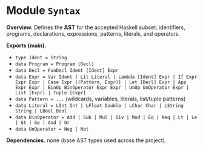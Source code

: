 # Module `Syntax`

**Overview.** Defines the **AST** for the accepted Haskell subset: identifiers, programs, declarations, expressions, patterns, literals, and operators.

**Exports (main).**
- `type Ident = String`
- `data Program = Program [Decl]`
- `data Decl = FunDecl Ident [Ident] Expr`
- `data Expr = Var Ident | Lit Literal | Lambda [Ident] Expr | If Expr Expr Expr | Case Expr [(Pattern, Expr)] | Let [Decl] Expr | App Expr Expr | BinOp BinOperator Expr Expr | UnOp UnOperator Expr | List [Expr] | Tuple [Expr]`
- `data Pattern = ...` (wildcards, variables, literals, list/tuple patterns)
- `data Literal = LInt Int | LFloat Double | LChar Char | LString String | LBool Bool`
- `data BinOperator = Add | Sub | Mul | Div | Mod | Eq | Neq | Lt | Le | Gt | Ge | And | Or`
- `data UnOperator = Neg | Not`

**Dependencies.** none (base AST types used across the project).
